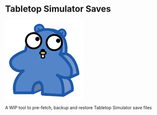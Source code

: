 # Tabletop Simulator Saves

![alt text](logo.png "Title")

A WIP tool to pre-fetch, backup and restore Tabletop Simulator save files